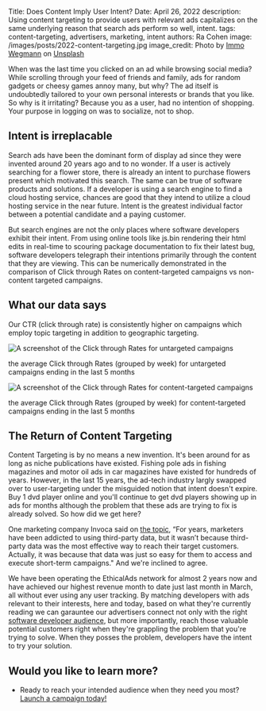 Title: Does Content Imply User Intent?
Date: April 26, 2022
description: Using content targeting to provide users with relevant ads capitalizes on the same underlying reason that search ads perform so well, intent.
tags: content-targeting, advertisers, marketing, intent
authors: Ra Cohen
image: /images/posts/2022-content-targeting.jpg
image_credit: <span>Photo by <a href="https://unsplash.com/@macroman?utm_source=unsplash&utm_medium=referral&utm_content=creditCopyText">Immo Wegmann</a> on <a href="https://unsplash.com/s/photos/target?utm_source=unsplash&utm_medium=referral&utm_content=creditCopyText">Unsplash</a></span>


When was the last time you clicked on an ad while browsing social media?
While scrolling through your feed of friends and family, ads for random gadgets or cheesy games annoy many, but why?
The ad itself is undoubtedly tailored to your own personal interests or brands that you like. So why is it irritating?
Because you as a user, had no intention of shopping. Your purpose in logging on was to socialize, not to shop.


## Intent is irreplacable

Search ads have been the dominant form of display ad since they were invented around 20 years ago and to no wonder.
If a user is actively searching for a flower store, there is already an intent to purchase flowers present which motivated this search.
The same can be true of software products and solutions. If a developer is using a search engine to find a cloud hosting service,
chances are good that they intend to utilize a cloud hosting service in the near future.
Intent is the greatest individual factor between a potential candidate and a paying customer.

But search engines are not the only places where software developers exhibit their intent.
From using online tools like js.bin rendering their html edits in real-time to scouring package documentation to fix their latest bug,
software developers telegraph their intentions primarily through the content that they are viewing.
This can be numerically demonstrated in the comparison of Click through Rates on content-targeted campaigns vs non-content targeted campaigns.



## What our data says

Our CTR (click through rate) is consistently higher on campaigns which employ topic targeting in addition to geographic targeting.

<div class="postimage text-center">
  <img class="w-75" src="{static}../images/posts/2022-no-keywords-ctr.png" alt="A screenshot of the Click through Rates for untargeted campaigns">
  <p>the average Click through Rates (grouped by week) for untargeted campaigns ending in the last 5 months</p>
</div>

<div class="postimage text-center">
  <img class="w-75" src="{static}../images/posts/2022-keywords-ctr.png" alt="A screenshot of the Click through Rates for content-targeted campaigns">
  <p>the average Click through Rates (grouped by week) for content-targeted campaigns ending in the last 5 months</p>
</div>



## The Return of Content Targeting

Content Targeting is by no means a new invention. It's been around for as long as niche publications have existed.
Fishing pole ads in fishing magazines and motor oil ads in car magazines have existed for hundreds of years.
However, in the last 15 years, the ad-tech industry largly swapped over to user-targeting under the misguided notion that intent doesn't expire.
Buy 1 dvd player online and you'll continue to get dvd players showing up in ads for months although the problem that these ads are trying to fix is already solved.
So how did we get here?

One marketing company Invoca said on [the topic](https://www.invoca.com/blog/tracking-cookies-are-dead-what-marketers-can-do-about-it),
“For years, marketers have been addicted to using third-party data,
but it wasn’t because third-party data was the most effective way to reach their target customers.
Actually, it was because that data was just so easy for them to access and execute short-term campaigns."
And we're inclined to agree.

We have been operating the EthicalAds network for almost 2 years now and have achieved our highest revenue month to date just last month in March,
all without ever using any user tracking.
By matching developers with ads relevant to their interests, here and today, based on what they're currently reading
we can garauntee our advertisers connect not only with the right [software developer audience](https://www.ethicalads.io/our-audience/?ref=content-as-intent),
but more importantly, reach those valuable potential customers right when they're grappling the problem that you're trying to solve.
When they posses the problem, developers have the intent to try your solution.


## Would you like to learn more?

* Ready to reach your intended audience when they need you most? [Launch a campaign today!](https://www.ethicalads.io/advertisers/?ref=content-as-intent)

